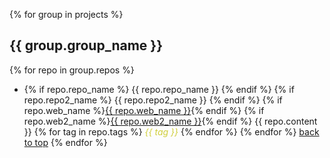 
{% for group in projects %}
## {{ group.group_name }}
{% for repo in group.repos %}
* {% if repo.repo_name %} {{ repo.repo_name }} <object data="assets/shields/{{ repo.repo_name | split: '/' | join: '-' }}.svg" type="image/svg+xml" align="top"></object> {% endif %} {% if repo.repo2_name %} {{ repo.repo2_name }} <object data="assets/shields/{{ repo.repo2_name | split: '/' | join: '-' }}.svg" type="image/svg+xml" align="top"></object> {% endif %} {% if repo.web_name %}<a href="{{ repo.web_url }}" target="blank">{{ repo.web_name }}</a>{% endif %} {% if repo.web2_name %}<a href="{{ repo.web2_url }}" target="blank">{{ repo.web2_name }}</a>{% endif %} {{ repo.content }} {% for tag in repo.tags %} <em style="color:#D0CE3B"> {{ tag }}</em> {% endfor %} {% endfor %}
<a href="#top">back to top</a>
{% endfor %}


